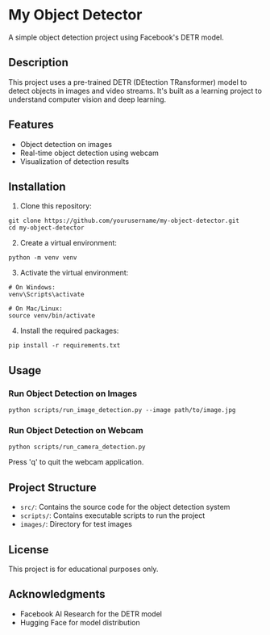 # My Object Detector

A simple object detection project using Facebook's DETR model.

## Description

This project uses a pre-trained DETR (DEtection TRansformer) model to detect objects in images and video streams. It's built as a learning project to understand computer vision and deep learning.

## Features

- Object detection on images
- Real-time object detection using webcam
- Visualization of detection results

## Installation

1. Clone this repository:
```
git clone https://github.com/yourusername/my-object-detector.git
cd my-object-detector
```

2. Create a virtual environment:
```
python -m venv venv
```

3. Activate the virtual environment:
```
# On Windows:
venv\Scripts\activate

# On Mac/Linux:
source venv/bin/activate
```

4. Install the required packages:
```
pip install -r requirements.txt
```

## Usage

### Run Object Detection on Images

```
python scripts/run_image_detection.py --image path/to/image.jpg
```

### Run Object Detection on Webcam

```
python scripts/run_camera_detection.py
```

Press 'q' to quit the webcam application.

## Project Structure

- `src/`: Contains the source code for the object detection system
- `scripts/`: Contains executable scripts to run the project
- `images/`: Directory for test images

## License

This project is for educational purposes only.

## Acknowledgments

- Facebook AI Research for the DETR model
- Hugging Face for model distribution